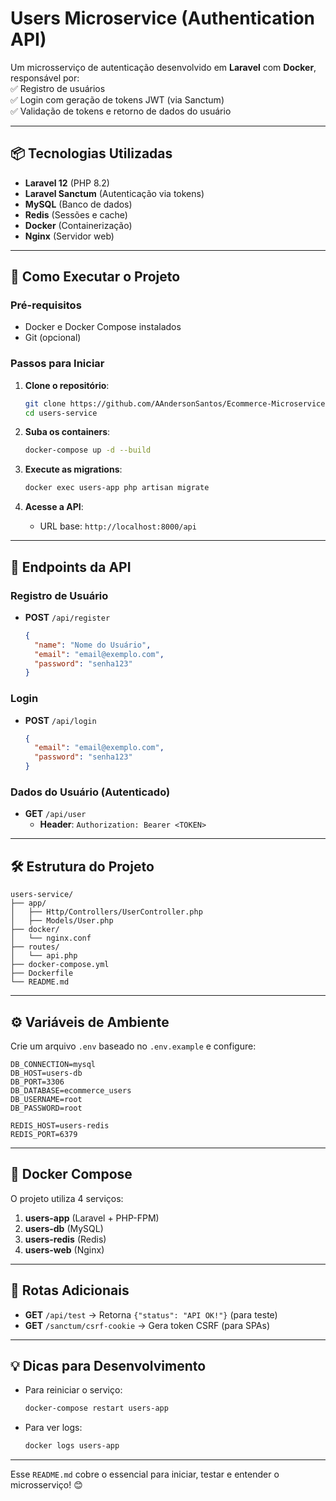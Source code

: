 # **Users Microservice (Authentication API)**  

Um microsserviço de autenticação desenvolvido em **Laravel** com **Docker**, responsável por:  
✅ Registro de usuários  
✅ Login com geração de tokens JWT (via Sanctum)  
✅ Validação de tokens e retorno de dados do usuário  

---

## **📦 Tecnologias Utilizadas**  
- **Laravel 12** (PHP 8.2)  
- **Laravel Sanctum** (Autenticação via tokens)  
- **MySQL** (Banco de dados)  
- **Redis** (Sessões e cache)  
- **Docker** (Containerização)  
- **Nginx** (Servidor web)  

---

## **🚀 Como Executar o Projeto**  

### **Pré-requisitos**  
- Docker e Docker Compose instalados  
- Git (opcional)  

### **Passos para Iniciar**  
1. **Clone o repositório**:  
   ```bash
   git clone https://github.com/AAndersonSantos/Ecommerce-Microservices.git
   cd users-service
   ```

2. **Suba os containers**:  
   ```bash
   docker-compose up -d --build
   ```

3. **Execute as migrations**:  
   ```bash
   docker exec users-app php artisan migrate
   ```

4. **Acesse a API**:  
   - URL base: `http://localhost:8000/api`  

---

## **🔐 Endpoints da API**  

### **Registro de Usuário**  
- **POST** `/api/register`  
  ```json
  {
    "name": "Nome do Usuário",
    "email": "email@exemplo.com",
    "password": "senha123"
  }
  ```

### **Login**  
- **POST** `/api/login`  
  ```json
  {
    "email": "email@exemplo.com",
    "password": "senha123"
  }
  ```

### **Dados do Usuário (Autenticado)**  
- **GET** `/api/user`  
  - **Header**: `Authorization: Bearer <TOKEN>`  

---

## **🛠️ Estrutura do Projeto**  
```
users-service/
├── app/
│   ├── Http/Controllers/UserController.php
│   ├── Models/User.php
├── docker/
│   └── nginx.conf
├── routes/
│   └── api.php
├── docker-compose.yml
├── Dockerfile
└── README.md
```

---

## **⚙️ Variáveis de Ambiente**  
Crie um arquivo `.env` baseado no `.env.example` e configure:  
```env
DB_CONNECTION=mysql
DB_HOST=users-db
DB_PORT=3306
DB_DATABASE=ecommerce_users
DB_USERNAME=root
DB_PASSWORD=root

REDIS_HOST=users-redis
REDIS_PORT=6379
```

---

## **🐳 Docker Compose**  
O projeto utiliza 4 serviços:  
1. **users-app** (Laravel + PHP-FPM)  
2. **users-db** (MySQL)  
3. **users-redis** (Redis)  
4. **users-web** (Nginx)  

---

## **📌 Rotas Adicionais**  
- **GET** `/api/test` → Retorna `{"status": "API OK!"}` (para teste)  
- **GET** `/sanctum/csrf-cookie` → Gera token CSRF (para SPAs)  

---

## **💡 Dicas para Desenvolvimento**  
- Para reiniciar o serviço:  
  ```bash
  docker-compose restart users-app
  ```  
- Para ver logs:  
  ```bash
  docker logs users-app
  ```  

---


Esse `README.md` cobre o essencial para iniciar, testar e entender o microsserviço! 😊